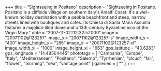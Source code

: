 +++
title = "Sightseeing in Positano"
description = "Sightseeing in Positano. Positano is a cliffside village on southern Italy's Amalfi Coast. It's a well-known holiday destination with a pebble beachfront and steep, narrow streets lined with boutiques and cafes. Its Chiesa di Santa Maria Assunta features a majolica-tiled dome and a 13th-century Byzantine icon of the Virgin Mary."
date = "2007-11-02T12:32:57.000"
image = "20071102@123257"
image_s = "20071102@123257-s"
image_width_s = "400"
image_height_s = "265"
image_xl = "20071102@123257-xl"
image_width_xl = "1000"
image_height_xl = "663"
gps_latitude = "40.6283"
gps_longitude = "14.48504445"
phototags = [ "Campania", "Europe", "Italy", "Mediterranean", "Positano", "Salerno", "Tyrrhenian", "cloud", "fall", "flower", "morning", "sea", "vantage point" ]
galleries = [ "" ]
+++
